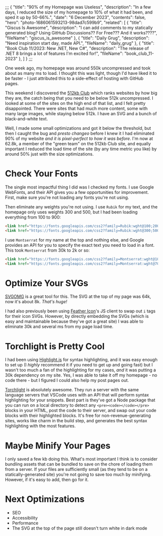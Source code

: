 ;;;
{
	"title": "90% of my Homepage was Useless",
	"description": "In a few days, I reduced the size of my homepage to 10% of what it had been, and sped it up by 50-66%.",
	"date": "6 December 2023",
	"contents": false,
	"hero": "photo-1686061593213-98dad7c599b9",
    "related": [
		{ "title": "Giscus Is Awesome", "description": "I can add comments to my statically generated blog? Using GitHub Discussions?? For Free??? And it works????", "fileName": "giscus_is_awesome" },
		{ "title": "Daily Grug", "description": "Need inspiration start day, made API.", "fileName": "daily_grug" },
		{ "title": "Book Club 11/2023: New .NET, New C#", "description": "The release of .NET 8 brings a lot of features I'm excited for!", "fileName": "book_club_11-2023" },
    ]
}
;;;

One week ago, my homepage was around 550k uncompressed and took about as many ms to load. I thought this was light, though I'd have liked it to be faster - I just attributed this to a side-effect of hosting with GitHub pages.

This weekend I discovered the [512kb Club](https://512kb.club) which ranks websites by how big they are, the catch being that you need to be below 512k uncompressed. I looked at some of the sites on the high end of that list, and I felt pretty disappointed. There were sites that had much more content, some with many large images, while staying below 512k. I have an SVG and a bunch of black-and-white text.

Well, I made some small optimizations and got it below the threshold, but then I caught the bug and _presto changeo_ before I knew it I had eliminated 90% of my website _and it is pixel-perfect to how it was before_. I'm now at 62.8k, a member of the "green team" on the 512kb Club site, and equally important I reduced the load time of the site (by any time metric you like) by around 50% just with the size optimizations.

# Check Your Fonts

The single most impactful thing I did was I checked my fonts. I use Google WebFonts, and their API gives you a few opportunities for improvement. First, make sure you're not loading any fonts you're not using.

Then eliminate any weights you're not using. I use `Rubik` for my text, and the homepage only uses weights 300 and 500, but I had been loading everything from 100 to 900:

```html
<link href="https://fonts.googleapis.com/css2?family=Rubik:wght@100;200;300;400;500;600;700;800;900&display=swap" rel="stylesheet">
<link href="https://fonts.googleapis.com/css2?family=Rubik:wght@300;500&display=swap" rel="stylesheet">
```

I use `Montserrat` for my name at the top and nothing else, and Google provides an API for you to specify the exact text you need to load in a font. This took `Montserrat` from 30k to 2k or so:

```html
<link href="https://fonts.googleapis.com/css2?family=Montserrat:wght@100;200;300;400;500;600;700;800;900&display=swap" rel="stylesheet">
<link href="https://fonts.googleapis.com/css2?family=Montserrat:wght@700&display=swap&text=IAN%20WOLD" rel="stylesheet">
```

# Optimize Your SVGs

[SVGOMG](https://svgomg.net/) is a great tool for this. The SVG at the top of my page was 64k, now it's about 8k. _That's huge!_

I had also previously been using [Feather Icon](https://feathericons.com/)'s JS client to swap out `i` tags for their icon SVGs. However, by directly embedding the SVGs (which is easy and maintainable because they've got a great site) I was able to eliminate 30k and several ms from my page load time.

# Torchlight is Pretty Cool

I had been using [Highlight.js](https://highlightjs.org/) for syntax highlighting, and it was easy enough to set up (I _highly_ recommend it if you need to get up and going fast) but I wasn't too much a fan of the highlighting for my cases, _and_ it was putting a 30k dependency on my site. Yes, I was able to take it off my homepage - no code there - but I figured I could also help my post pages out.

[Torchlight](https://torchlight.dev) is absolutely awesome. They run a server with the same language servers that VSCode uses with an API that will perform syntax highlighting for your snippets. Best part is they've got a Node package that you can run on a local directory to detect any `<pre><code></code></pre>` blocks in your HTML, post the code to their server, and swap out your code blocks with their highlighted blocks. It's free for non-revenue-generating sites, works like charm in the build step, and generates the best syntax highlighting with the most features.

# Maybe Minify Your Pages

I only saved a few kb doing this. What's most important I think is to consider bundling assets that can be bundled to save on the chore of loading them from a server. If your files are sufficiently small (as they tend to be on a statically-generated site) you're not going to save too much by minifying. However, if it's easy to add, then go for it.

# Next Optimizations

* SEO
* Accessibility
* Performance
* The SVG at the top of the page still doesn't turn white in dark mode
